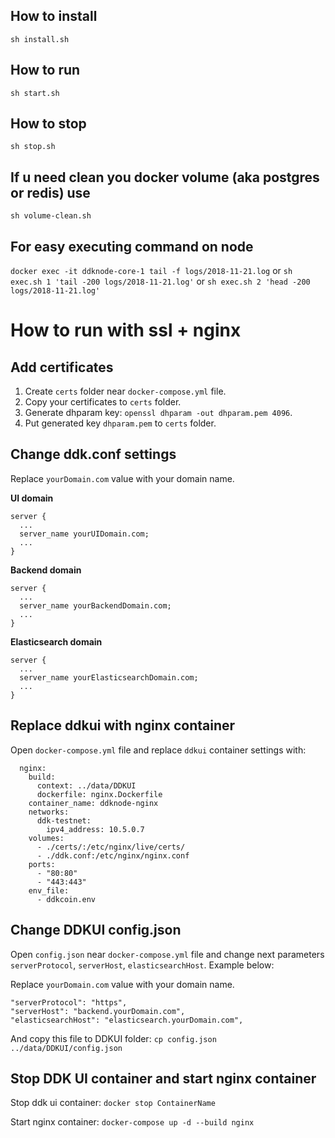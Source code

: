 ## How to install
`sh install.sh`

## How to run
`sh start.sh`

## How to stop
`sh stop.sh`

## If u need clean you docker volume (aka postgres or redis) use
`sh volume-clean.sh`

## For easy executing command on node
`docker exec -it ddknode-core-1 tail -f logs/2018-11-21.log` or
`sh exec.sh 1 'tail -200 logs/2018-11-21.log'` or
`sh exec.sh 2 'head -200 logs/2018-11-21.log'`

# How to run with ssl + nginx

## Add certificates

1. Create `certs` folder near `docker-compose.yml` file.
2. Copy your certificates to `certs` folder.
3. Generate dhparam key: `openssl dhparam -out dhparam.pem 4096`.
4. Put generated key `dhparam.pem` to `certs` folder.

## Change ddk.conf settings

Replace `yourDomain.com` value with your domain name.

**UI domain**

```
server {
  ...
  server_name yourUIDomain.com;
  ...
}
```

**Backend domain**

```
server {
  ...
  server_name yourBackendDomain.com;
  ...
}
```

**Elasticsearch domain**

```
server {
  ...
  server_name yourElasticsearchDomain.com;
  ...
}
```

## Replace ddkui with nginx container

Open `docker-compose.yml` file and replace `ddkui` container settings with:

```
  nginx:
    build:
      context: ../data/DDKUI
      dockerfile: nginx.Dockerfile
    container_name: ddknode-nginx
    networks:
      ddk-testnet:
        ipv4_address: 10.5.0.7
    volumes:
      - ./certs/:/etc/nginx/live/certs/
      - ./ddk.conf:/etc/nginx/nginx.conf
    ports:
      - "80:80"
      - "443:443"
    env_file:
      - ddkcoin.env
```

## Change DDKUI config.json

Open `config.json` near `docker-compose.yml` file and change next parameters `serverProtocol`, `serverHost`, `elasticsearchHost`. Example below:

Replace `yourDomain.com` value with your domain name.

```
"serverProtocol": "https",
"serverHost": "backend.yourDomain.com",
"elasticsearchHost": "elasticsearch.yourDomain.com",
```

And copy this file to DDKUI folder: `cp config.json ../data/DDKUI/config.json`

## Stop DDK UI container and start nginx container

Stop ddk ui container: `docker stop ContainerName`

Start nginx container: `docker-compose up -d --build nginx`
